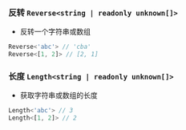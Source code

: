 
### 反转 `Reverse<string | readonly unknown[]>`
 * 反转一个字符串或数组

``` typescript
Reverse<'abc'> // 'cba'
Reverse<[1, 2]> // [2, 1]
```

			
### 长度 `Length<string | readonly unknown[]>`
 * 获取字符串或数组的长度

``` typescript
Length<'abc'> // 3
Length<[1, 2]> // 2
```

			